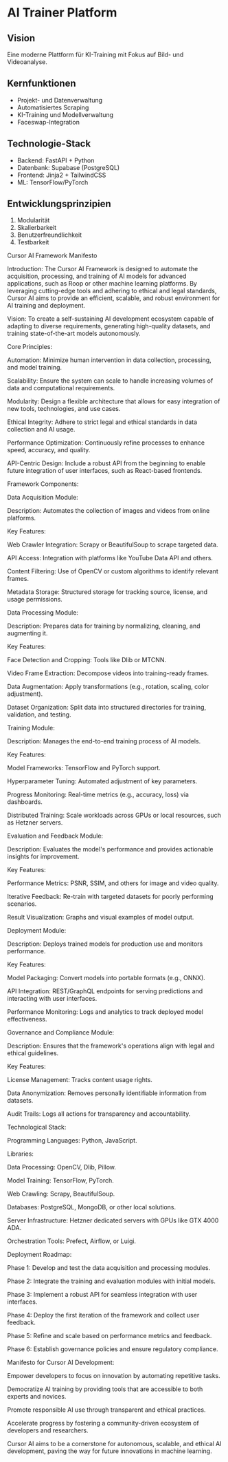 # AI Trainer Platform

## Vision
Eine moderne Plattform für KI-Training mit Fokus auf Bild- und Videoanalyse.

## Kernfunktionen
- Projekt- und Datenverwaltung
- Automatisiertes Scraping
- KI-Training und Modellverwaltung
- Faceswap-Integration

## Technologie-Stack
- Backend: FastAPI + Python
- Datenbank: Supabase (PostgreSQL)
- Frontend: Jinja2 + TailwindCSS
- ML: TensorFlow/PyTorch

## Entwicklungsprinzipien
1. Modularität
2. Skalierbarkeit
3. Benutzerfreundlichkeit
4. Testbarkeit

Cursor AI Framework Manifesto

Introduction:
The Cursor AI Framework is designed to automate the acquisition, processing, and training of AI models for advanced applications, such as Roop or other machine learning platforms. By leveraging cutting-edge tools and adhering to ethical and legal standards, Cursor AI aims to provide an efficient, scalable, and robust environment for AI training and deployment.

Vision:
To create a self-sustaining AI development ecosystem capable of adapting to diverse requirements, generating high-quality datasets, and training state-of-the-art models autonomously.

Core Principles:

Automation: Minimize human intervention in data collection, processing, and model training.

Scalability: Ensure the system can scale to handle increasing volumes of data and computational requirements.

Modularity: Design a flexible architecture that allows for easy integration of new tools, technologies, and use cases.

Ethical Integrity: Adhere to strict legal and ethical standards in data collection and AI usage.

Performance Optimization: Continuously refine processes to enhance speed, accuracy, and quality.

API-Centric Design: Include a robust API from the beginning to enable future integration of user interfaces, such as React-based frontends.

Framework Components:

Data Acquisition Module:

Description: Automates the collection of images and videos from online platforms.

Key Features:

Web Crawler Integration: Scrapy or BeautifulSoup to scrape targeted data.

API Access: Integration with platforms like YouTube Data API and others.

Content Filtering: Use of OpenCV or custom algorithms to identify relevant frames.

Metadata Storage: Structured storage for tracking source, license, and usage permissions.

Data Processing Module:

Description: Prepares data for training by normalizing, cleaning, and augmenting it.

Key Features:

Face Detection and Cropping: Tools like Dlib or MTCNN.

Video Frame Extraction: Decompose videos into training-ready frames.

Data Augmentation: Apply transformations (e.g., rotation, scaling, color adjustment).

Dataset Organization: Split data into structured directories for training, validation, and testing.

Training Module:

Description: Manages the end-to-end training process of AI models.

Key Features:

Model Frameworks: TensorFlow and PyTorch support.

Hyperparameter Tuning: Automated adjustment of key parameters.

Progress Monitoring: Real-time metrics (e.g., accuracy, loss) via dashboards.

Distributed Training: Scale workloads across GPUs or local resources, such as Hetzner servers.

Evaluation and Feedback Module:

Description: Evaluates the model's performance and provides actionable insights for improvement.

Key Features:

Performance Metrics: PSNR, SSIM, and others for image and video quality.

Iterative Feedback: Re-train with targeted datasets for poorly performing scenarios.

Result Visualization: Graphs and visual examples of model output.

Deployment Module:

Description: Deploys trained models for production use and monitors performance.

Key Features:

Model Packaging: Convert models into portable formats (e.g., ONNX).

API Integration: REST/GraphQL endpoints for serving predictions and interacting with user interfaces.

Performance Monitoring: Logs and analytics to track deployed model effectiveness.

Governance and Compliance Module:

Description: Ensures that the framework's operations align with legal and ethical guidelines.

Key Features:

License Management: Tracks content usage rights.

Data Anonymization: Removes personally identifiable information from datasets.

Audit Trails: Logs all actions for transparency and accountability.

Technological Stack:

Programming Languages: Python, JavaScript.

Libraries:

Data Processing: OpenCV, Dlib, Pillow.

Model Training: TensorFlow, PyTorch.

Web Crawling: Scrapy, BeautifulSoup.

Databases: PostgreSQL, MongoDB, or other local solutions.

Server Infrastructure: Hetzner dedicated servers with GPUs like GTX 4000 ADA.

Orchestration Tools: Prefect, Airflow, or Luigi.

Deployment Roadmap:

Phase 1: Develop and test the data acquisition and processing modules.

Phase 2: Integrate the training and evaluation modules with initial models.

Phase 3: Implement a robust API for seamless integration with user interfaces.

Phase 4: Deploy the first iteration of the framework and collect user feedback.

Phase 5: Refine and scale based on performance metrics and feedback.

Phase 6: Establish governance policies and ensure regulatory compliance.

Manifesto for Cursor AI Development:

Empower developers to focus on innovation by automating repetitive tasks.

Democratize AI training by providing tools that are accessible to both experts and novices.

Promote responsible AI use through transparent and ethical practices.

Accelerate progress by fostering a community-driven ecosystem of developers and researchers.

Cursor AI aims to be a cornerstone for autonomous, scalable, and ethical AI development, paving the way for future innovations in machine learning.

